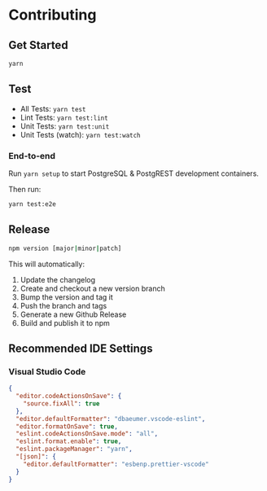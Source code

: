 # Contributing

## Get Started

```bash
yarn
```

## Test

- All Tests: `yarn test`
- Lint Tests: `yarn test:lint`
- Unit Tests: `yarn test:unit`
- Unit Tests (watch): `yarn test:watch`

### End-to-end

Run `yarn setup` to start PostgreSQL & PostgREST development containers.

Then run:

```sh
yarn test:e2e
```

## Release

```bash
npm version [major|minor|patch]
```

This will automatically:

1. Update the changelog
2. Create and checkout a new version branch
3. Bump the version and tag it
4. Push the branch and tags
5. Generate a new Github Release
6. Build and publish it to npm

## Recommended IDE Settings

### Visual Studio Code

```json
{
  "editor.codeActionsOnSave": {
    "source.fixAll": true
  },
  "editor.defaultFormatter": "dbaeumer.vscode-eslint",
  "editor.formatOnSave": true,
  "eslint.codeActionsOnSave.mode": "all",
  "eslint.format.enable": true,
  "eslint.packageManager": "yarn",
  "[json]": {
    "editor.defaultFormatter": "esbenp.prettier-vscode"
  }
}
```
